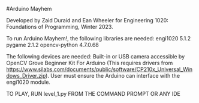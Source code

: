 #Arduino Mayhem

Developed by Zaid Duraid and Ean Wheeler for Engineering 1020: Foundations of Programming, Winter 2023.

To run Arduino Mayhem!, the following libraries are needed:
engi1020 5.1.2
pygame 2.1.2
opencv-python 4.7.0.68

The following devices are needed:
Built-in or USB camera accessible by OpenCV
Grove Beginner Kit For Arduino (This requires drivers from https://www.silabs.com/documents/public/software/CP210x_Universal_Windows_Driver.zip). User must ensure the Arduino can interface with the engi1020 module. 

TO PLAY, RUN level_1.py FROM THE COMMAND PROMPT OR ANY IDE


